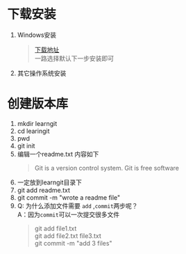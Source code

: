 # 下载安装
1. Windows安装
    > [下载地址](https://git-scm.com/downloads)\
    > 一路选择默认下一步安装即可
2. 其它操作系统安装

# 创建版本库
 1. mkdir learngit
 2. cd learingit
 3. pwd
 4. git init 
 5. 编辑一个readme.txt 内容如下
    > Git is a version control system.
    > Git is free software
 6. 一定放到learngit目录下
 7. git add readme.txt
 8. git commit -m "wrote a readme file"
 9. Q: 为什么添加文件需要 `add` ,`commit`两步呢？<br>
    A：因为`commit`可以一次提交很多文件
    > git add file1.txt<br>
    > git add file2.txt file3.txt<br>
    > git commit  -m "add 3 files"